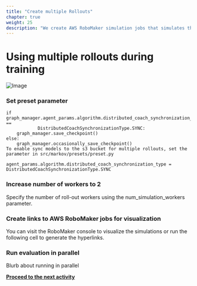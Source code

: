 ```yaml
---
title: "Create multiple Rollouts"
chapter: true
weight: 25
description: "We create AWS RoboMaker simulation jobs that simulates the environment and shares this data with SageMaker for training. Each roll-out uses a central model to independently collect experience in the form of episodes, where each episode consist of (state, action, next state, reward) tuples"
---
```


# Using multiple rollouts during training 

![Image](/images/400workshop/fourrollouts.png)

### Set preset parameter

````
if graph_manager.agent_params.algorithm.distributed_coach_synchronization_type == 
            DistributedCoachSynchronizationType.SYNC:
    graph_manager.save_checkpoint()
else:
    graph_manager.occasionally_save_checkpoint()
To enable sync models to the s3 bucket for multiple rollouts, set the parameter in src/markov/presets/preset.py

agent_params.algorithm.distributed_coach_synchronization_type = DistributedCoachSynchronizationType.SYNC

````

### Increase number of workers to 2

Specify the number of roll-out workers using the num_simulation_workers parameter.

### Create links to AWS RoboMaker jobs for visualization

You can visit the RoboMaker console to visualize the simulations or run the following cell to generate the hyperlinks.

### Run evaluation in parallel

Blurb about running in parallel



**[Proceed to the next activity](../evaluation/)**
